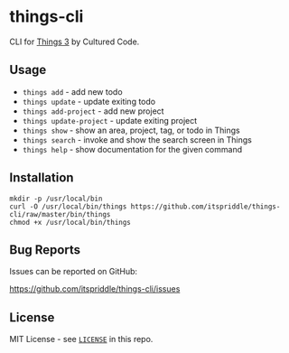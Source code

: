 # things-cli

CLI for [Things 3][] by Cultured Code.

[Things 3]: https://culturedcode.com/things/

## Usage

- `things add`            - add new todo
- `things update`         - update exiting todo
- `things add-project`    - add new project
- `things update-project` - update exiting project
- `things show`           - show an area, project, tag, or todo in Things
- `things search`         - invoke and show the search screen in Things
- `things help`           - show documentation for the given command

## Installation

```
mkdir -p /usr/local/bin
curl -O /usr/local/bin/things https://github.com/itspriddle/things-cli/raw/master/bin/things
chmod +x /usr/local/bin/things
```

## Bug Reports

Issues can be reported on GitHub:

<https://github.com/itspriddle/things-cli/issues>

## License

MIT License - see [`LICENSE`](./LICENSE) in this repo.
